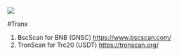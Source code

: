 [![](https://jitpack.io/v/ecsoya/sword-tranx.svg)](https://jitpack.io/#ecsoya/sword-tranx)

#Tranx 

1. BscScan for BNB (GNSC)
    https://www.bscscan.com/
2. TronScan for Trc20 (USDT)
    https://tronscan.org/